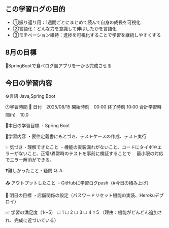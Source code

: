 ## この学習ログの目的
* ①振り返り用：1週間ごとにまとめて読んで自身の成長を可視化
* ②言語化：どんな力を意識して伸ばしたかを言語化
* ③モチベーション維持：進捗を可視化することで学習を継続しやすくする

## 8月の目標
📝SpringBootで食べログ風アプリを一から完成させる

## 今日の学習内容
⚙️言語 Java,Spring Boot

🕐学習時間
📅 日付　2025/08/15
開始時刻　00:00
終了時刻  10:00
合計学習時間(h)　10.0

🎯本日の学習目標
・Spring Boot

📝学習内容
・要件定義書にもとづき、テストケースの作成、テスト実行

💡 気づき・理解できたこと
・機能の実装漏れがないこと、コードにタイポやエラーがないこと、正常/異常時のテストを事前に検証することで
　最小限の対応でエラー解消ができる。

❓難しかったこと・疑問
Q. 
A. 

📤 アウトプットしたこと
・GitHubに学習ログpush（#今日の積み上げ）

🌱 明日の目標
・店舗関係の設定（パスワードリセット機能の実装、Herokuデプロイ）

📈 学習の満足度（1〜5）
☐ 1 ☐ 2 ☐ 3 ☐ 4 ◽️ 5
（理由：機能がどんどん追加され、完成に近づいている）